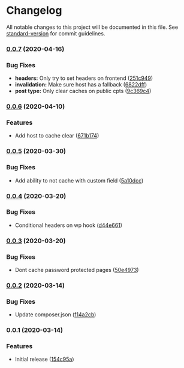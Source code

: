 # Changelog

All notable changes to this project will be documented in this file. See [standard-version](https://github.com/conventional-changelog/standard-version) for commit guidelines.

### [0.0.7](https://github.com/AlephSF/gcp-cache/compare/v0.0.6...v0.0.7) (2020-04-16)


### Bug Fixes

* **headers:** Only try to set headers on frontend ([251c949](https://github.com/AlephSF/gcp-cache/commit/251c949b49e28c6b38332fcb668eeaa0250d6816))
* **invalidation:** Make sure host has a fallback ([6822dff](https://github.com/AlephSF/gcp-cache/commit/6822dff013fe14abba45673b44b22297bed2cd85))
* **post type:** Only clear caches on public cpts ([9c369c4](https://github.com/AlephSF/gcp-cache/commit/9c369c425664cded1d1c2feb2b527f22a137806c))

### [0.0.6](https://github.com/AlephSF/gcp-cache/compare/v0.0.5...v0.0.6) (2020-04-10)


### Features

* Add host to cache clear ([671b174](https://github.com/AlephSF/gcp-cache/commit/671b17406263d2f8e01f70e4e909d6d039af9ff4))

### [0.0.5](https://github.com/AlephSF/gcp-cache/compare/v0.0.4...v0.0.5) (2020-03-30)


### Bug Fixes

* Add ability to not cache with custom field ([5a10dcc](https://github.com/AlephSF/gcp-cache/commit/5a10dccb5b797898ab13fe2fbe402c37deeebae5))

### [0.0.4](https://github.com/AlephSF/gcp-cache/compare/v0.0.3...v0.0.4) (2020-03-20)


### Bug Fixes

* Conditional headers on wp hook ([d44e661](https://github.com/AlephSF/gcp-cache/commit/d44e661f44cdce7ec96b2c7d48edd5c5fcaba69d))

### [0.0.3](https://github.com/AlephSF/gcp-cache/compare/v0.0.2...v0.0.3) (2020-03-20)


### Bug Fixes

* Dont cache password protected pages ([50e4973](https://github.com/AlephSF/gcp-cache/commit/50e497323ec50a09c1b50cfe0764a88e7fa1d2c0))

### [0.0.2](https://github.com/AlephSF/gcp-cache/compare/v0.0.1...v0.0.2) (2020-03-14)


### Bug Fixes

* Update composer.json ([f14a2cb](https://github.com/AlephSF/gcp-cache/commit/f14a2cb548ce8fd7c69357a99e0f96e54891760d))

### 0.0.1 (2020-03-14)


### Features

* Initial release ([154c95a](https://github.com/AlephSF/gcp-cache/commit/154c95a6d0f794556976a76f597938b8fc7a677d))
